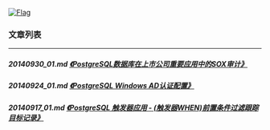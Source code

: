 <a rel=nofollow href=http://info.flagcounter.com/h9V1  ><img src=http://s03.flagcounter.com/count/h9V1/bg_FFFFFF/txt_000000/border_CCCCCC/columns_2/maxflags_12/viewers_0/labels_0/pageviews_0/flags_0/  alt=Flag Counter  border=0  ></a>  
  
### 文章列表  
----  
##### 20140930_01.md   [《PostgreSQL数据库在上市公司重要应用中的SOX审计》](20140930_01.md)  
##### 20140924_01.md   [《PostgreSQL Windows AD认证配置》](20140924_01.md)  
##### 20140917_01.md   [《PostgreSQL 触发器应用 - (触发器WHEN)前置条件过滤跟踪目标记录》](20140917_01.md)  
